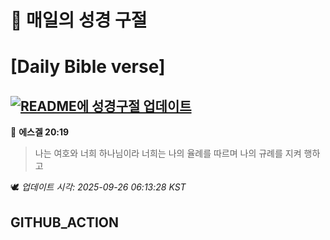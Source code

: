 # 🙏 매일의 성경 구절
# [Daily Bible verse]
## [![README에 성경구절 업데이트](https://github.com/DONGSUKA/first_test/actions/workflows/update-readme-bible.yml/badge.svg)](https://github.com/DONGSUKA/first_test/actions/workflows/update-readme-bible.yml)
<!-- START_BIBLE_VERSE -->
📖 **에스겔 20:19**
> 나는 여호와 너희 하나님이라 너희는 나의 율례를 따르며 나의 규례를 지켜 행하고

🕊️ _업데이트 시각: 2025-09-26 06:13:28 KST_
  <!-- END_BIBLE_VERSE -->
## GITHUB_ACTION
